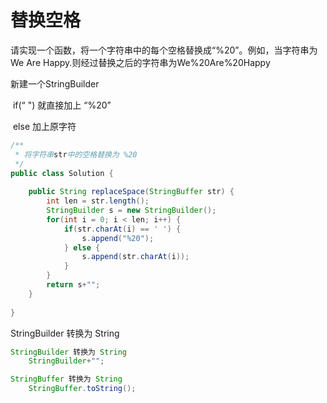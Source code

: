 # 替换空格



请实现一个函数，将一个字符串中的每个空格替换成“%20”。例如，当字符串为We Are Happy.则经过替换之后的字符串为We%20Are%20Happy



新建一个StringBuilder

​		if(“ ") 就直接加上 “%20”

​        else 加上原字符

```Java
/**
 * 将字符串str中的空格替换为 %20
 */
public class Solution {
	
	public String replaceSpace(StringBuffer str) {
		int len = str.length();
		StringBuilder s = new StringBuilder();
		for(int i = 0; i < len; i++) {
			if(str.charAt(i) == ' ') {
				s.append("%20");
			} else {
				s.append(str.charAt(i));
			}
		}
		return s+"";
	}
	
}
```



StringBuilder 转换为 String 

```Java
StringBuilder 转换为 String 
    StringBuilder+"";

StringBuffer 转换为 String
    StringBuffer.toString();
```



